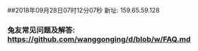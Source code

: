 ##2018年09月28日07时12分07秒 新址: 159.65.59.128
### 兔友常见问题及解答: https://github.com/wanggonging/d/blob/w/FAQ.md
